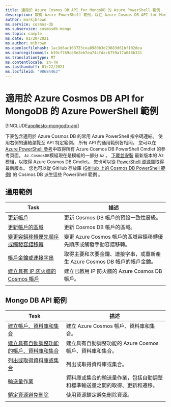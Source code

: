 ```yaml
---
title: 適用於 Azure Cosmos DB API for MongoDB 的 Azure PowerShell 範例
description: 取得 Azure PowerShell 範例，以在 Azure Cosmos DB API for MongoDB 中執行各種常見工作
author: markjbrown
ms.service: cosmos-db
ms.subservice: cosmosdb-mongo
ms.topic: sample
ms.date: 01/20/2021
ms.author: mjbrown
ms.openlocfilehash: 1ac3d6ac163723cea8980b3d23683d61bf102dea
ms.sourcegitcommit: b39cf769ce8e2eb7ea74cfdac6759a17a048b331
ms.translationtype: MT
ms.contentlocale: zh-TW
ms.lasthandoff: 01/22/2021
ms.locfileid: "98684463"
---
```

# <a name="azure-powershell-samples-for-azure-cosmos-db-api-for-mongodb"></a>適用於 Azure Cosmos DB API for MongoDB 的 Azure PowerShell 範例
[!INCLUDE[appliesto-mongodb-api](includes/appliesto-mongodb-api.md)]

下表包含適用於 Azure Cosmos DB 的常用 Azure PowerShell 指令碼連結。 使用右側的連結瀏覽至 API 特定範例。 所有 API 的通用範例皆相同。 您可以在 [Azure PowerShell 參考](/powershell/module/az.cosmosdb)中取得所有 Azure Cosmos DB PowerShell Cmdlet 的參考頁面。 `Az.CosmosDB`模組現在是模組的一部分 `Az` 。 [下載並安裝](/powershell/azure/install-az-ps?preserve-view=true&view=azps-5.4.0) 最新版本的 Az 模組，以取得 Azure Cosmos DB Cmdlet。 您也可以從 [PowerShell 資源庫](https://www.powershellgallery.com/packages/Az/5.4.0)取得最新版本。 您也可以從 GitHub 存放庫 ([GitHub 上的 Cosmos DB PowerShell 範例](https://github.com/Azure/azure-docs-powershell-samples/tree/master/cosmosdb)) 的 Cosmos DB 派生這些 PowerShell 範例 。

## <a name="common-samples"></a>通用範例

|Task | 描述 |
|---|---|
|[更新帳戶](scripts/powershell/common/account-update.md?toc=%2fpowershell%2fmodule%2ftoc.json)| 更新 Cosmos DB 帳戶的預設一致性層級。 |
|[更新帳戶的區域](scripts/powershell/common/update-region.md?toc=%2fpowershell%2fmodule%2ftoc.json)| 更新 Cosmos DB 帳戶的區域。 |
|[變更容錯移轉優先順序或觸發容錯移轉](scripts/powershell/common/failover-priority-update.md?toc=%2fpowershell%2fmodule%2ftoc.json)| 變更 Azure Cosmos 帳戶的區域容錯移轉優先順序或觸發手動容錯移轉。 |
|[帳戶金鑰或連接字串](scripts/powershell/common/keys-connection-strings.md?toc=%2fpowershell%2fmodule%2ftoc.json)| 取得主要和次要金鑰、連接字串，或重新產生 Azure Cosmos DB 帳戶的帳戶金鑰。 |
|[建立具有 IP 防火牆的 Cosmos 帳戶](scripts/powershell/common/firewall-create.md?toc=%2fpowershell%2fmodule%2ftoc.json)| 建立已啟用 IP 防火牆的 Azure Cosmos DB 帳戶。 |
|||

## <a name="mongo-db-api-samples"></a>Mongo DB API 範例

|Task | 描述 |
|---|---|
|[建立帳戶、資料庫和集合](scripts/powershell/mongodb/create.md?toc=%2fpowershell%2fmodule%2ftoc.json)| 建立 Azure Cosmos 帳戶、資料庫和集合。 |
|[建立具有自動調整功能的帳戶、資料庫和集合](scripts/powershell/mongodb/autoscale.md?toc=%2fpowershell%2fmodule%2ftoc.json)| 建立具有自動調整功能的 Azure Cosmos 帳戶、資料庫和集合。 |
|[列出或取得資料庫或集合](scripts/powershell/mongodb/list-get.md?toc=%2fpowershell%2fmodule%2ftoc.json)| 列出或取得資料庫或集合。 |
|[輸送量作業](scripts/powershell/mongodb/throughput.md?toc=%2fpowershell%2fmodule%2ftoc.json)| 資料庫或集合的輸送量作業，包括自動調整和標準輸送量之間的取得、更新和遷移。 |
|[鎖定資源避免刪除](scripts/powershell/mongodb/lock.md?toc=%2fpowershell%2fmodule%2ftoc.json)| 使用資源鎖定避免刪除資源。 |
|||
